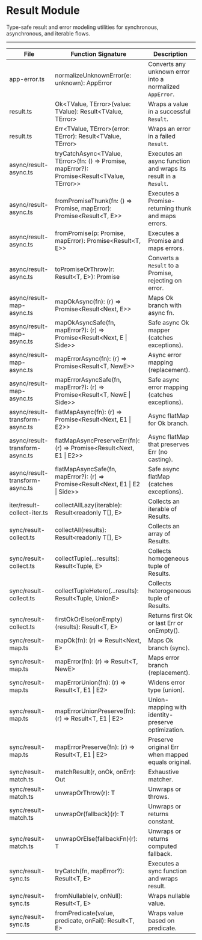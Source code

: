 # Result Module

Type-safe result and error modeling utilities for synchronous, asynchronous, and iterable flows.

---

| File                            | Function Signature                                                                                   | Description                                                    |
|---------------------------------|------------------------------------------------------------------------------------------------------|----------------------------------------------------------------|
| app-error.ts                    | normalizeUnknownError(e: unknown): AppError                                                          | Converts any unknown error into a normalized `AppError`.       |
| result.ts                       | Ok<TValue, TError>(value: TValue): Result<TValue, TError>                                            | Wraps a value in a successful `Result`.                        |
| result.ts                       | Err<TValue, TError>(error: TError): Result<TValue, TError>                                           | Wraps an error in a failed `Result`.                           |
| async/result-async.ts           | tryCatchAsync<TValue, TError>(fn: () => Promise<TValue>, mapError?): Promise<Result<TValue, TError>> | Executes an async function and wraps its result in a `Result`. |
| async/result-async.ts           | fromPromiseThunk<T>(fn: () => Promise<T>, mapError): Promise<Result<T, E>>                           | Executes a Promise-returning thunk and maps errors.            |
| async/result-async.ts           | fromPromise<T>(p: Promise<T>, mapError): Promise<Result<T, E>>                                       | Executes a Promise and maps errors.                            |
| async/result-async.ts           | toPromiseOrThrow<T>(r: Result<T, E>): Promise<T>                                                     | Converts a `Result` to a Promise, rejecting on error.          |
| async/result-map-async.ts       | mapOkAsync(fn): (r) => Promise<Result<Next, E>>                                                      | Maps Ok branch with async fn.                                  |
| async/result-map-async.ts       | mapOkAsyncSafe(fn, mapError?): (r) => Promise<Result<Next, E \| Side>>                               | Safe async Ok mapper (catches exceptions).                     |
| async/result-map-async.ts       | mapErrorAsync(fn): (r) => Promise<Result<T, NewE>>                                                   | Async error mapping (replacement).                             |
| async/result-map-async.ts       | mapErrorAsyncSafe(fn, mapError?): (r) => Promise<Result<T, NewE \| Side>>                            | Safe async error mapping (catches exceptions).                 |
| async/result-transform-async.ts | flatMapAsync(fn): (r) => Promise<Result<Next, E1 \| E2>>                                             | Async flatMap for Ok branch.                                   |
| async/result-transform-async.ts | flatMapAsyncPreserveErr(fn): (r) => Promise<Result<Next, E1 \| E2>>                                  | Async flatMap that preserves Err (no casting).                 |
| async/result-transform-async.ts | flatMapAsyncSafe(fn, mapError?): (r) => Promise<Result<Next, E1 \| E2 \| Side>>                      | Safe async flatMap (catches exceptions).                       |
| iter/result-collect-iter.ts     | collectAllLazy(iterable): Result<readonly T[], E>                                                    | Collects an iterable of Results.                               |
| sync/result-collect.ts          | collectAll(results): Result<readonly T[], E>                                                         | Collects an array of Results.                                  |
| sync/result-collect.ts          | collectTuple(...results): Result<Tuple, E>                                                           | Collects homogeneous tuple of Results.                         |
| sync/result-collect.ts          | collectTupleHetero(...results): Result<Tuple, UnionE>                                                | Collects heterogeneous tuple of Results.                       |
| sync/result-collect.ts          | firstOkOrElse(onEmpty)(results): Result<T, E>                                                        | Returns first Ok or last Err or onEmpty().                     |
| sync/result-map.ts              | mapOk(fn): (r) => Result<Next, E>                                                                    | Maps Ok branch (sync).                                         |
| sync/result-map.ts              | mapError(fn): (r) => Result<T, NewE>                                                                 | Maps error branch (replacement).                               |
| sync/result-map.ts              | mapErrorUnion(fn): (r) => Result<T, E1 \| E2>                                                        | Widens error type (union).                                     |
| sync/result-map.ts              | mapErrorUnionPreserve(fn): (r) => Result<T, E1 \| E2>                                                | Union-mapping with identity-preserve optimization.             |
| sync/result-map.ts              | mapErrorPreserve(fn): (r) => Result<T, E1 \| E2>                                                     | Preserve original Err when mapped equals original.             |
| sync/result-match.ts            | matchResult(r, onOk, onErr): Out                                                                     | Exhaustive matcher.                                            |
| sync/result-match.ts            | unwrapOrThrow(r): T                                                                                  | Unwraps or throws.                                             |
| sync/result-match.ts            | unwrapOr(fallback)(r): T                                                                             | Unwraps or returns constant.                                   |
| sync/result-match.ts            | unwrapOrElse(fallbackFn)(r): T                                                                       | Unwraps or returns computed fallback.                          |
| sync/result-sync.ts             | tryCatch(fn, mapError?): Result<T, E>                                                                | Executes a sync function and wraps result.                     |
| sync/result-sync.ts             | fromNullable(v, onNull): Result<T, E>                                                                | Wraps nullable value.                                          |
| sync/result-sync.ts             | fromPredicate(value, predicate, onFail): Result<T, E>                                                | Wraps value based on predicate.                                |
